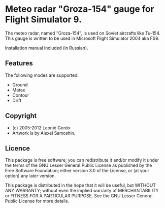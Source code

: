 Meteo radar "Groza-154" gauge for Flight Simulator 9.
==========

The meteo radar, named "Groza-154", is used on Soviet aircrafts like Tu-154.
This gauge is written to be used in Microsoft Flight Simulator 2004 aka FS9.

Installation manual included (in Russian).

Features
--------

The following modes are supported.

* Ground
* Meteo
* Contour
* Drift

Copyright
--------
* (c) 2005-2012 Leonid Gordo
* Artwork is by Alexei Samoshin.

Licence
--------
This package is free software; you can redistribute it and/or modify it under the terms of the GNU Lesser General Public License as published by the Free Software Foundation; 
either version 3.0 of the License, or (at your option) any later version.

This package is distributed in the hope that it will be useful, but WITHOUT ANY WARRANTY; without even the implied warranty of MERCHANTABILITY or FITNESS FOR A PARTICULAR PURPOSE. 
See the GNU Lesser General Public License for more details.
